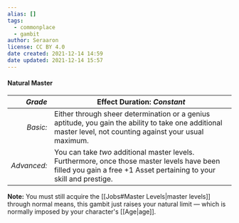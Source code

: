 ```yaml
---
alias: []
tags:
  - commonplace
  - gambit
author: Seraaron
license: CC BY 4.0
date created: 2021-12-14 14:59
date updated: 2021-12-14 15:57
---
```


#### Natural Master

|   _Grade_ | Effect Duration: _Constant_                                                                                                                                                            |
| ----------: | ------------------------------------------------------------------------------------------------------------------------------------------------------------------- |
|    _Basic:_ | Either through sheer determination or a genius aptitude, you gain the ability to take one additional master level, not counting against your usual maximum.         |
| _Advanced:_ | You can take _two_ additional master levels. Furthermore, once those master levels have been filled you gain a free +1 Asset pertaining to your skill and prestige. |

**Note:** You must still acquire the [[Jobs#Master Levels|master levels]] through normal means, this gambit just raises your natural limit — which is normally imposed by your character's [[Age|age]].

